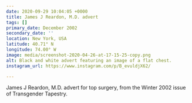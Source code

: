 ```yaml
---
date: 2020-09-29 10:04:05 +0000
title: James J Reardon, M.D. advert
tags: []
primary_date: December 2002
secondary_date: ''
location: New York, USA
latitude: 40.71° N
longitude: 74.00° W
image: media/screenshot-2020-04-26-at-17-15-25-copy.png
alt: Black and white advert featuring an image of a flat chest.
instagram_url: https://www.instagram.com/p/B_evuldjX62/

---
```

James J Reardon, M.D. advert for top surgery, from the Winter 2002 issue of Transgender Tapestry.